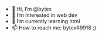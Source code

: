 - 👋 Hi, I’m @bytex
- 👀 I’m interested in web dev
- 🌱 I’m currently learning html 
- 📫 How to reach me: bytex#9918 ;)

